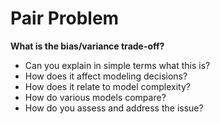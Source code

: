 # Pair Problem

**What is the bias/variance trade-off?**

- Can you explain in simple terms what this is?
- How does it affect modeling decisions?
- How does it relate to model complexity?
- How do various models compare?
- How do you assess and address the issue?
